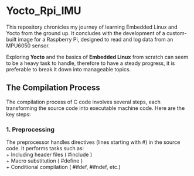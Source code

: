 # Yocto_Rpi_IMU
This repository chronicles my journey of learning Embedded Linux and Yocto from the ground up. 
It concludes with the development of a custom-built image for a Raspberry Pi, designed to read and log data from an MPU6050 sensor.

Exploring **Yocto** and the basics of **Embedded Linux** from scratch can seem to be a heavy task to handle, therefore to have a steady progress, it is preferable to break it down into manageable topics.

## The Compilation Process

The compilation process of C code involves several steps, each transforming the source code into executable machine code. Here are the key steps:

### 1. Preprocessing

The preprocessor handles directives (lines starting with #) in the source code. It performs tasks such as:  
      + Including header files ( #include )  
      + Macro substitution ( #define )  
      + Conditional compilation ( #ifdef, #ifndef, etc.)  
